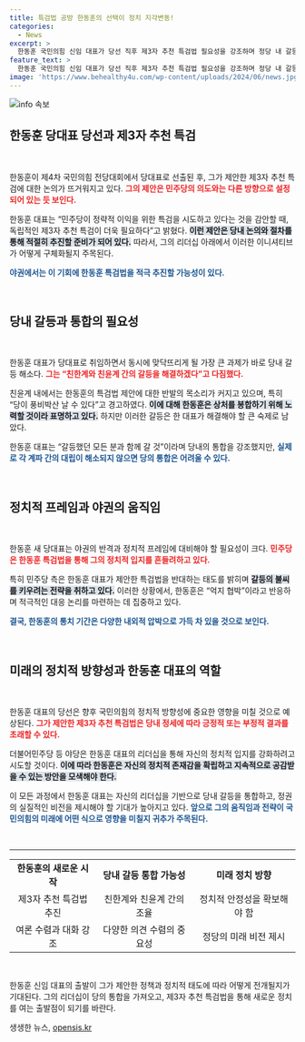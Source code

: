 ```yaml
---
title: 특검법 공방 한동훈의 선택이 정치 지각변동!
categories:
  - News
excerpt: >
  한동훈 국민의힘 신임 대표가 당선 직후 제3자 추천 특검법 필요성을 강조하며 정당 내 갈등이 심화될 조짐을 보이고 있다. 친윤계와의 갈등 속에서 그의 리더십이 시험대에 오르고 있다.
feature_text: >
  한동훈 국민의힘 신임 대표가 당선 직후 제3자 추천 특검법 필요성을 강조하며 정당 내 갈등이 심화될 조짐을 보이고 있다. 친윤계와의 갈등 속에서 그의 리더십이 시험대에 오르고 있다.
image: 'https://www.behealthy4u.com/wp-content/uploads/2024/06/news.jpg'
---
```


<p><img src="https://www.behealthy4u.com/wp-content/uploads/2024/06/news.jpg" alt="info 속보" /></p>

<h2 data-ke-size="size26">한동훈 당대표 당선과 제3자 추천 특검</h2>

<p data-ke-size="size16">&nbsp;</p>

<p>한동훈이 제4차 국민의힘 전당대회에서 당대표로 선출된 후, 그가 제안한 제3자 추천 특검에 대한 논의가 뜨거워지고 있다. <b><span style="color: #ee2323;">그의 제안은 민주당의 의도와는 다른 방향으로 설정되어 있는 듯 보인다.</span></b> </p>

<p>한동훈 대표는 “민주당이 정략적 이익을 위한 특검을 시도하고 있다는 것을 감안할 때, 독립적인 제3자 추천 특검이 더욱 필요하다”고 밝혔다. <b><span style="background-color: #21538527;">이런 제안은 당내 논의와 절차를 통해 적절히 추진할 준비가 되어 있다.</span></b>  따라서, 그의 리더십 아래에서 이러한 이니셔티브가 어떻게 구체화될지 주목된다.</p>

<p><b><span style="color: #1a5490;">야권에서는 이 기회에 한동훈 특검법을 적극 추진할 가능성이 있다.</span></b> </p>

<p data-ke-size="size16">&nbsp;</p>

<h2 data-ke-size="size26">당내 갈등과 통합의 필요성</h2>

<p data-ke-size="size16">&nbsp;</p>

<p>한동훈 대표가 당대표로 취임하면서 동시에 맞닥뜨리게 될 가장 큰 과제가 바로 당내 갈등 해소다. <b><span style="color: #ee2323;">그는 “친한계와 친윤계 간의 갈등을 해결하겠다”고 다짐했다.</span></b> </p>

<p>친윤계 내에서는 한동훈의 특검법 제안에 대한 반발의 목소리가 커지고 있으며, 특히 “당이 풍비박산 날 수 있다”고 경고하였다. <b><span style="background-color: #21538527;">이에 대해 한동훈은 상처를 봉합하기 위해 노력할 것이라 표명하고 있다.</span></b>  하지만 이러한 갈등은 한 대표가 해결해야 할 큰 숙제로 남았다.</p>

<p>한동훈 대표는 “갈등했던 모든 분과 함께 갈 것”이라며 당내의 통합을 강조했지만, <b><span style="color: #1a5490;">실제로 각 계파 간의 대립이 해소되지 않으면 당의 통합은 어려울 수 있다.</span></b></p>

<p data-ke-size="size16">&nbsp;</p>

<h2 data-ke-size="size26">정치적 프레임과 야권의 움직임</h2>

<p data-ke-size="size16">&nbsp;</p>

<p>한동훈 새 당대표는 야권의 반격과 정치적 프레임에 대비해야 할 필요성이 크다. <b><span style="color: #ee2323;">민주당은 한동훈 특검법을 통해 그의 정치적 입지를 흔들려하고 있다.</span></b></p>

<p>특히 민주당 측은 한동훈 대표가 제안한 특검법을 반대하는 태도를 밝히며 <b><span style="background-color: #21538527;">갈등의 불씨를 키우려는 전략을 취하고 있다.</span></b>  이러한 상황에서, 한동훈은 “억지 협박”이라고 반응하며 적극적인 대응 논리를 마련하는 데 집중하고 있다.</p>

<p><b><span style="color: #1a5490;">결국, 한동훈의 통치 기간은 다양한 내외적 압박으로 가득 차 있을 것으로 보인다.</span></b></p>

<p data-ke-size="size16">&nbsp;</p>

<h2 data-ke-size="size26">미래의 정치적 방향성과 한동훈 대표의 역할</h2>

<p data-ke-size="size16">&nbsp;</p>

<p>한동훈 대표의 당선은 향후 국민의힘의 정치적 방향성에 중요한 영향을 미칠 것으로 예상된다. <b><span style="color: #ee2323;">그가 제안한 제3자 추천 특검법은 당내 정세에 따라 긍정적 또는 부정적 결과를 초래할 수 있다.</span></b> </p>

<p>더불어민주당 등 야당은 한동훈 대표의 리더십을 통해 자신의 정치적 입지를 강화하려고 시도할 것이다. <b><span style="background-color: #21538527;">이에 따라 한동훈은 자신의 정치적 존재감을 확립하고 지속적으로 공감받을 수 있는 방안을 모색해야 한다.</span></b> </p>

<p>이 모든 과정에서 한동훈 대표는 자신의 리더십을 기반으로 당내 갈등을 통합하고, 정권의 실질적인 비전을 제시해야 할 기대가 높아지고 있다. <b><span style="color: #1a5490;">앞으로 그의 움직임과 전략이 국민의힘의 미래에 어떤 식으로 영향을 미칠지 귀추가 주목된다.</span></b></p>

<p data-ke-size="size16">&nbsp;</p>

<hr />

<table style="width: 100%; border-collapse: collapse;">
<tr>
<td style="text-align: center; height: 17px;"><b>한동훈의 새로운 시작</b></td>
<td style="text-align: center; height: 17px;"><b>당내 갈등 통합 가능성</b></td>
<td style="text-align: center; height: 17px;"><b>미래 정치 방향</b></td>
</tr>
<tr>
<td style="text-align: center; height: 17px;">제3자 추천 특검법 추진</td>
<td style="text-align: center; height: 17px;">친한계와 친윤계 간의 조율</td>
<td style="text-align: center; height: 17px;">정치적 안정성을 확보해야 함</td>
</tr>
<tr>
<td style="text-align: center; height: 17px;">여론 수렴과 대화 강조</td>
<td style="text-align: center; height: 17px;">다양한 의견 수렴의 중요성</td>
<td style="text-align: center; height: 17px;">정당의 미래 비전 제시</td>
</tr>
</table>

<p data-ke-size="size16">&nbsp;</p>

<p>한동훈 신임 대표의 출발이 그가 제안한 정책과 정치적 태도에 따라 어떻게 전개될지가 기대된다. 그의 리더십이 당의 통합을 가져오고, 제3자 추천 특검법을 통해 새로운 정치를 여는 출발점이 되기를 바란다.</p>
생생한 뉴스, <a href="https://opensis.kr" rel="dofollow">opensis.kr</a>


